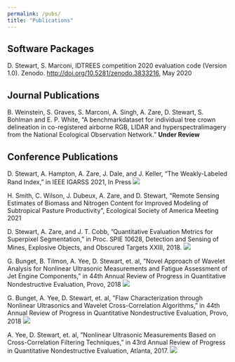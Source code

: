 ```yaml
---
permalink: /pubs/
title: "Publications"
---
```


## Software Packages
D. Stewart, S. Marconi, IDTREES competition 2020 evaluation code (Version 1.0). Zenodo. http://doi.org/10.5281/zenodo.3833216, May 2020

## Journal Publications
B. Weinstein, S. Graves, S. Marconi, A. Singh, A. Zare, D. Stewart, S. Bohlman and E. P. White, “A benchmarkdataset for individual tree crown delineation in co-registered airborne RGB, LIDAR and hyperspectralimagery from the National Ecological Observation Network.” **Under Review**

## Conference Publications
D. Stewart, A. Hampton, A. Zare, J. Dale, and J. Keller, “The Weakly-Labeled Rand Index,” in IEEE IGARSS 2021, In Press [![](/assets/images/pdflogo.png)](https://arxiv.org/abs/2103.04872)

H. Smith, C. Wilson, J. Dubeux, A. Zare, and D. Stewart, "Remote Sensing Estimates of Biomass and Nitrogen Content for Improved Modeling of Subtropical Pasture Productivity", Ecological Society of America Meeting 2021

D. Stewart, A. Zare, and J. T. Cobb, ”Quantitative Evaluation Metrics
for Superpixel Segmentation,” in Proc. SPIE 10628, Detection and Sensing of
Mines, Explosive Objects, and Obscured Targets XXIII, 2018. [![](/assets/images/pdflogo.png)](https://github.com/GatorSense/Publications/blob/master/Stewart2018SuperpixelMetrics.pdf)

G. Bunget, B. Tilmon, A. Yee, D. Stewart, et. al, ”Novel Approach of Wavelet
Analysis for Nonlinear Ultrasonic Measurements and Fatigue Assessment of Jet
Engine Components,” in 44th Annual Review of Progress in Quantitative
Nondestructive Evaluation, Provo, 2018 [![](/assets/images/pdflogo.png)](https://aip.scitation.org/doi/pdf/10.1063/1.5031555)

G. Bunget, A. Yee, D. Stewart, et. al, ”Flaw Characterization through Nonlinear
Ultrasonics and Wavelet Cross-Correlation Algorithms,” in 44th Annual Review of
Progress in Quantitative Nondestructive Evaluation, Provo, 2018 [![](/assets/images/pdflogo.png)](https://aip.scitation.org/doi/pdf/10.1063/1.5031609)

A. Yee, D. Stewart, et. al, ”Nonlinear Ultrasonic Measurements Based on
Cross-Correlation Filtering Techniques,” in 43rd Annual Review of
Progress in Quantitative Nondestructive Evaluation, Atlanta, 2017. [![](/assets/images/pdflogo.png)](https://aip.scitation.org/doi/pdf/10.1063/1.4974613)